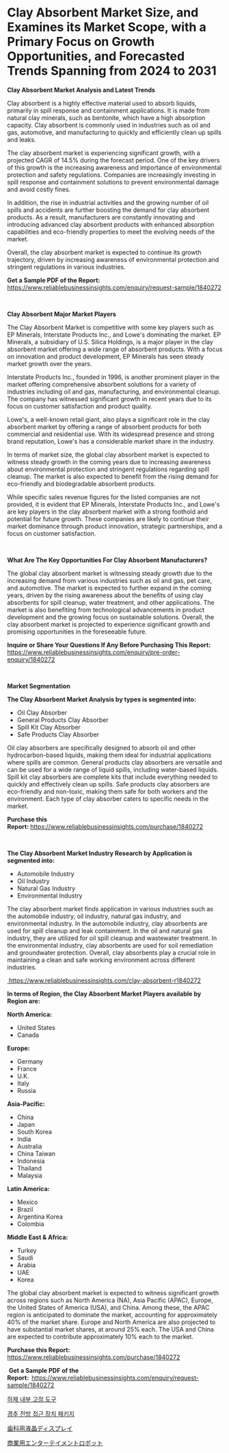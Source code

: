 <p><h1>Clay Absorbent Market Size, and Examines its Market Scope, with a Primary Focus on Growth Opportunities, and Forecasted Trends Spanning from 2024 to 2031</h1></p><p><strong>Clay Absorbent Market Analysis and Latest Trends</strong></p>
<p><p>Clay absorbent is a highly effective material used to absorb liquids, primarily in spill response and containment applications. It is made from natural clay minerals, such as bentonite, which have a high absorption capacity. Clay absorbent is commonly used in industries such as oil and gas, automotive, and manufacturing to quickly and efficiently clean up spills and leaks.</p><p>The clay absorbent market is experiencing significant growth, with a projected CAGR of 14.5% during the forecast period. One of the key drivers of this growth is the increasing awareness and importance of environmental protection and safety regulations. Companies are increasingly investing in spill response and containment solutions to prevent environmental damage and avoid costly fines.</p><p>In addition, the rise in industrial activities and the growing number of oil spills and accidents are further boosting the demand for clay absorbent products. As a result, manufacturers are constantly innovating and introducing advanced clay absorbent products with enhanced absorption capabilities and eco-friendly properties to meet the evolving needs of the market.</p><p>Overall, the clay absorbent market is expected to continue its growth trajectory, driven by increasing awareness of environmental protection and stringent regulations in various industries.</p></p>
<p><strong>Get a Sample PDF of the Report:&nbsp;</strong> <a href="https://www.reliablebusinessinsights.com/enquiry/request-sample/1840272">https://www.reliablebusinessinsights.com/enquiry/request-sample/1840272</a></p>
<p>&nbsp;</p>
<p><strong>Clay Absorbent Major Market Players</strong></p>
<p><p>The Clay Absorbent Market is competitive with some key players such as EP Minerals, Interstate Products Inc., and Lowe's dominating the market. EP Minerals, a subsidiary of U.S. Silica Holdings, is a major player in the clay absorbent market offering a wide range of absorbent products. With a focus on innovation and product development, EP Minerals has seen steady market growth over the years.</p><p>Interstate Products Inc., founded in 1996, is another prominent player in the market offering comprehensive absorbent solutions for a variety of industries including oil and gas, manufacturing, and environmental cleanup. The company has witnessed significant growth in recent years due to its focus on customer satisfaction and product quality.</p><p>Lowe's, a well-known retail giant, also plays a significant role in the clay absorbent market by offering a range of absorbent products for both commercial and residential use. With its widespread presence and strong brand reputation, Lowe's has a considerable market share in the industry.</p><p>In terms of market size, the global clay absorbent market is expected to witness steady growth in the coming years due to increasing awareness about environmental protection and stringent regulations regarding spill cleanup. The market is also expected to benefit from the rising demand for eco-friendly and biodegradable absorbent products.</p><p>While specific sales revenue figures for the listed companies are not provided, it is evident that EP Minerals, Interstate Products Inc., and Lowe's are key players in the clay absorbent market with a strong foothold and potential for future growth. These companies are likely to continue their market dominance through product innovation, strategic partnerships, and a focus on customer satisfaction.</p></p>
<p>&nbsp;</p>
<p><strong>What Are The Key Opportunities For Clay Absorbent Manufacturers?</strong></p>
<p><p>The global clay absorbent market is witnessing steady growth due to the increasing demand from various industries such as oil and gas, pet care, and automotive. The market is expected to further expand in the coming years, driven by the rising awareness about the benefits of using clay absorbents for spill cleanup, water treatment, and other applications. The market is also benefiting from technological advancements in product development and the growing focus on sustainable solutions. Overall, the clay absorbent market is projected to experience significant growth and promising opportunities in the foreseeable future.</p></p>
<p><strong>Inquire or Share Your Questions If Any Before Purchasing This Report:</strong> <a href="https://www.reliablebusinessinsights.com/enquiry/pre-order-enquiry/1840272">https://www.reliablebusinessinsights.com/enquiry/pre-order-enquiry/1840272</a></p>
<p>&nbsp;</p>
<p><strong>Market Segmentation</strong></p>
<p><strong>The Clay Absorbent Market Analysis by types is segmented into:</strong></p>
<p><ul><li>Oil Clay Absorber</li><li>General Products Clay Absorber</li><li>Spill Kit Clay Absorber</li><li>Safe Products Clay Absorber</li></ul></p>
<p><p>Oil clay absorbers are specifically designed to absorb oil and other hydrocarbon-based liquids, making them ideal for industrial applications where spills are common. General products clay absorbers are versatile and can be used for a wide range of liquid spills, including water-based liquids. Spill kit clay absorbers are complete kits that include everything needed to quickly and effectively clean up spills. Safe products clay absorbers are eco-friendly and non-toxic, making them safe for both workers and the environment. Each type of clay absorber caters to specific needs in the market.</p></p>
<p><strong>Purchase this Report:&nbsp;</strong><a href="https://www.reliablebusinessinsights.com/purchase/1840272">https://www.reliablebusinessinsights.com/purchase/1840272</a></p>
<p>&nbsp;</p>
<p><strong>The Clay Absorbent Market Industry Research by Application is segmented into:</strong></p>
<p><ul><li>Automobile Industry</li><li>Oil Industry</li><li>Natural Gas Industry</li><li>Environmental Industry</li></ul></p>
<p><p>The clay absorbent market finds application in various industries such as the automobile industry, oil industry, natural gas industry, and environmental industry. In the automobile industry, clay absorbents are used for spill cleanup and leak containment. In the oil and natural gas industry, they are utilized for oil spill cleanup and wastewater treatment. In the environmental industry, clay absorbents are used for soil remediation and groundwater protection. Overall, clay absorbents play a crucial role in maintaining a clean and safe working environment across different industries.</p></p>
<p><a href="https://www.reliablebusinessinsights.com/clay-absorbent-r1840272">&nbsp;https://www.reliablebusinessinsights.com/clay-absorbent-r1840272</a></p>
<p><strong>In terms of Region, the Clay Absorbent Market Players available by Region are:</strong></p>
<p>
    <p> <strong> North America: </strong>
        <ul>
            <li>United States</li>
            <li>Canada</li>
        </ul>
        </p> 
    <p> <strong> Europe: </strong>
        <ul>
            <li>Germany</li>
            <li>France</li>
            <li>U.K.</li>
            <li>Italy</li>
            <li>Russia</li>
        </ul>
        </p> 
    <p> <strong> Asia-Pacific: </strong>
        <ul>
            <li>China</li>
            <li>Japan</li>
            <li>South Korea</li>
            <li>India</li>
            <li>Australia</li>
            <li>China Taiwan</li>
            <li>Indonesia</li>
            <li>Thailand</li>
            <li>Malaysia</li>
        </ul>
        </p> 
    <p> <strong> Latin America: </strong>
        <ul>
            <li>Mexico</li>
            <li>Brazil</li>
            <li>Argentina Korea</li>
            <li>Colombia</li>
        </ul>
        </p> 
    <p> <strong> Middle East & Africa: </strong>
        <ul>
            <li>Turkey</li>
            <li>Saudi</li>
            <li>Arabia</li>
            <li>UAE</li>
            <li>Korea</li>
        </ul>
    </p>
    </p>
<p><p>The global clay absorbent market is expected to witness significant growth across regions such as North America (NA), Asia Pacific (APAC), Europe, the United States of America (USA), and China. Among these, the APAC region is anticipated to dominate the market, accounting for approximately 40% of the market share. Europe and North America are also projected to have substantial market shares, at around 25% each. The USA and China are expected to contribute approximately 10% each to the market.</p></p>
<p><strong>Purchase this Report: </strong><a href="https://www.reliablebusinessinsights.com/purchase/1840272">https://www.reliablebusinessinsights.com/purchase/1840272</a></p>
<p>&nbsp;<strong>Get a Sample PDF of the Report:&nbsp;&nbsp;</strong><a href="https://www.reliablebusinessinsights.com/enquiry/request-sample/1840272">https://www.reliablebusinessinsights.com/enquiry/request-sample/1840272</a></p>
<p><strong></strong></p>
<p><p><a href="https://medium.com/@mnsnahidhasan36_12794/%EB%8B%A4%EB%A6%AC-%ED%95%98%EC%A7%80-%EB%82%B4%EB%B6%80-%EA%B3%A0%EC%A0%95-%EC%88%98%EB%8B%A8-%EC%8B%9C%EC%9E%A5-%EC%A0%84%EB%A7%9D-%EB%B0%8F-2024%EB%85%84%EB%B6%80%ED%84%B0-2031%EB%85%84%EA%B9%8C%EC%A7%80%EC%9D%98-%EC%98%88%EC%B8%A1-9792588279af">하체 내부 고정 도구</a></p><p><a href="https://medium.com/@mnsnahidhasan36_12794/%EA%B2%BD%EC%B6%94-%EC%A0%84%EB%B0%A9-%EC%A0%91%EA%B7%BC-%EC%9E%A5%EC%B9%98-%ED%8C%A8%ED%82%A4%EC%A7%80-%EC%82%B0%EC%97%85-%EB%B6%84%EC%84%9D-%EB%B3%B4%EA%B3%A0%EC%84%9C-%EC%9D%91%EC%9A%A9-%ED%94%84%EB%A1%9C%EA%B7%B8%EB%9E%A8-%EC%A7%80%EC%97%AD-%EA%B2%BD%EC%9F%81-%EC%A0%84%EB%9E%B5%EB%B3%84-%EC%8B%9C%EC%9E%A5-%EA%B7%9C%EB%AA%A8-%EC%A0%90%EC%9C%A0%EC%9C%A8-%ED%8A%B8%EB%A0%8C%EB%93%9C-2024-2031-c392928a7ca7">경추 전방 접근 장치 패키지</a></p><p><a href="https://medium.com/@nlnlwane1/%E3%82%B0%E3%83%AD%E3%83%BC%E3%83%90%E3%83%AB%E6%AD%AF%E7%A7%91%E7%94%A8%E6%B6%B2%E6%99%B6%E3%83%87%E3%82%A3%E3%82%B9%E3%83%97%E3%83%AC%E3%82%A4%E5%B8%82%E5%A0%B4%E3%81%AE%E7%8A%B6%E6%B3%81-2024%E5%B9%B4%E3%81%8B%E3%82%892031%E5%B9%B4-%E3%81%8A%E3%82%88%E3%81%B3%E5%9C%B0%E5%9F%9F-%E8%A3%BD%E5%93%81-%E3%82%A8%E3%83%B3%E3%83%89%E3%83%A6%E3%83%BC%E3%82%B9%E5%88%A5%E3%81%AE%E4%BA%88%E6%B8%AC-a9bc21ea049b">歯科用液晶ディスプレイ</a></p><p><a href="https://medium.com/@nlnlwane1/%E3%82%B0%E3%83%AD%E3%83%BC%E3%83%90%E3%83%AB%E5%95%86%E6%A5%AD%E3%82%A8%E3%83%B3%E3%82%BF%E3%83%BC%E3%83%86%E3%82%A4%E3%83%A1%E3%83%B3%E3%83%88%E3%83%AD%E3%83%9C%E3%83%83%E3%83%88%E5%B8%82%E5%A0%B4%E3%81%AF-2024%E5%B9%B4%E3%81%8B%E3%82%892031%E5%B9%B4%E3%81%BE%E3%81%A7%E3%81%AE%E6%9C%9F%E9%96%93%E3%81%ABcagr-%E3%81%A7%E6%88%90%E9%95%B7%E3%81%99%E3%82%8B%E3%81%A8%E4%BA%88%E6%B8%AC%E3%81%95%E3%82%8C%E3%81%A6%E3%81%84%E3%81%BE%E3%81%99-d9aed49b3023">商業用エンターテイメントロボット</a></p></p>